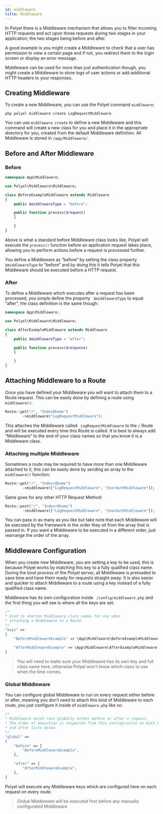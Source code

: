 ```yaml
---
id: middleware
title: Middleware
---
```


In Polyel there is a Middleware mechanism that allows you to filter incoming HTTP requests and act upon those requests during two stages in your application; the two stages being before and after.

A good example is you might create a Middleware to check that a user has permission to view a certain page and if not, you redirect them to the login screen or display an error message.

Middleware can be used for more than just authentication though, you might create a Middleware to store logs of user actions or add additional HTTP headers to your responses.

## Creating Middleware

To create a new Middleware, you can use the Polyel command `middleware`:

```text
php polyel middleware create LogRequestMiddleware
```

You can use `middleware create` to define a new Middleware and this command will create a new class for you and place it in the appropriate directory for you, created from the default Middleware definition. All Middleware is stored in `/app/Middleware/`.

## Before and After Middleware

### Before
```php
namespace App\Middleware;

use Polyel\Middleware\Middleware;

class BeforeExampleMiddleware extends Middleware
{
    public $middlewareType = "before";

    public function process($request)
    {

    }
}
```

Above is what a standard before Middleware class looks like, Polyel will execute the `process()` function before an application request takes place, allowing you to perform actions before a request is processed further.

You define a Middleware as “before” by setting the class property ` $middlewareType` to “before” and by doing this it tells Polyel that this Middleware should be executed before a HTTP request.

### After

To define a Middleware which executes after a request has been processed, you simple define the property ` $middlewareType` to equal “after”, the class definition is the same though:

```php
namespace App\Middleware;

use Polyel\Middleware\Middleware;

class AfterExampleMiddleware extends Middleware
{
    public $middlewareType = "after";

    public function process($response)
    {

    }
}
```

## Attaching Middleware to a Route

Once you have defined your Middleware you will want to attach them to a Route request. This can be easily done by defining a route using `middleware()`:

```php
Route::get("/", "Index@home")
        ->middleware("LogRequestMiddleware");
```

This attaches the Middleware called ` LogRequestMiddleware` to the `/` Route and will be executed every time this Route is called. It is best to always add “Middleware” to the end of your class names so that you know it is a Middleware class.

### Attaching multiple Middleware

Sometimes a route may be required to have more than one Middleware attached to it, this can be easily done by sending an array to the `middleware()` function:

```php
Route::get("/", "Indexr@home")
        ->middleware(["LogRequestMiddleware", "UserAuthMiddleware"]);
```

Same goes for any other HTTP Request Method:

```php
Route::post("/", "Indexr@home")
        ->middleware(["LogRequestMiddleware", "UserAuthMiddleware"]);
```

You can pass in as many as you like but take note that each Middleware will be executed by the framework in the order they sit from the array that is passed in. If you want a Middleware to be executed in a different order, just rearrange the order of the array.

## Middleware Configuration

When you create new Middleware, you are setting a key to be used, this is because Polyel works by matching this key to a fully qualified class name. During the boot process of the Polyel server, all Middleware is preloaded to save time and have them ready for requests straight away. It is also easier and quicker to attach Middleware to a route using a key instead of a fully qualified class name.

Middleware has its own configuration inside ` /config/middleware.php` and the first thing you will see is where all the keys are set:

```php
/*
* Used to shorten Middleware class names for use when
* attaching a Middleware to a Route.
*/
"keys" =>
[
	"BeforeMiddlewareExample" => \App\Middleware\BeforeExampleMiddleware::class,

	"AfterMiddlewareExample" => \App\Middleware\AfterExampleMiddleware::class,
]
```

> You will need to make sure your Middleware has its own key and full class name here, otherwise Polyel won't know which class to use when the time comes.

### Global Middleware

You can configure global Middleware to run on every request either before or after, meaning you don’t need to attach this kind of Middleware to each route, you just configure it inside of `middleware.php` like so:

```php
/*
* Middleware which runs globally either before or after a request.
* The order of execution is respected from this configuration on both before
* and after lists below.
*/
"global" =>
[
	"before" => [
		"BeforeMiddlewareExample",
	],

	"after" => [
		"AfterMiddlewareExample",
	],
]
```

Polyel will execute any Middleware keys which are configured here on each request on every route.

> Global Middleware will be executed first before any manually configurated Middleware